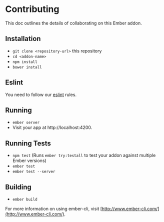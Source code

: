 # Contributing

This doc outlines the details of collaborating on this Ember addon.

## Installation

* `git clone <repository-url>` this repository
* `cd <addon-name>`
* `npm install`
* `bower install`

## Eslint

You need to follow our [eslint](https://github.com/BBVAEngineering/javascript/tree/master/eslint-config-bbva) rules.

## Running

* `ember server`
* Visit your app at http://localhost:4200.

## Running Tests

* `npm test` (Runs `ember try:testall` to test your addon against multiple Ember versions)
* `ember test`
* `ember test --server`

## Building

* `ember build`

For more information on using ember-cli, visit [http://www.ember-cli.com/](http://www.ember-cli.com/).
